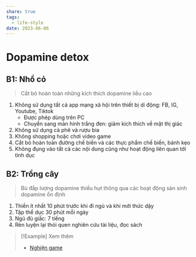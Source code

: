 ```yaml
---
share: true
tags:
  - life-style
date: 2023-06-06
---
```



# Dopamine detox
## B1: Nhổ cỏ

> Cắt bỏ hoàn toàn những kích thích dopamine liều cao

1. Không sử dụng tất cả app mạng xã hội trên thiết bị di động: FB, IG, Youtube, Tiktok
	- Được phép dùng trên PC
	- Chuyển sang màn hinh trắng đen: giảm kích thích về mặt thị giác
2. Không sử dụng cà phê và rượu bia
3. Không shopping hoặc chơi video game
4. Cắt bỏ hoàn toàn đường chế biến và các thực phẩm chế biến, bánh kẹo
5. Không đụng vào tất cả các nội dung cũng như hoạt động liên quan tới tình dục
## B2: Trồng cây

> Bù đắp lượng dopamine thiếu hụt thông qua các hoạt động sản sinh dopamine ổn định

1. Thiền ít nhất 10 phút trước khi đi ngủ và khi mới thức dậy
2. Tập thể dục 30 phút mỗi ngày
3. Ngủ đủ giấc: 7 tiếng
4. Rèn luyện lại thói quen nghiên cứu tài liệu, đọc sách

> [!Example] Xem thêm
> - [Nghiện game](./Nghi%E1%BB%87n%20game.md) 